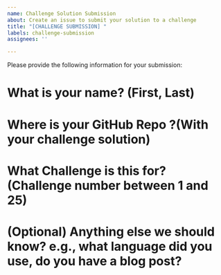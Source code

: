 ```yaml
---
name: Challenge Solution Submission
about: Create an issue to submit your solution to a challenge
title: "[CHALLENGE SUBMISSION] "
labels: challenge-submission
assignees: ''

---
```


Please provide the following information for your submission:

# What is your name? (First, Last)

# Where is your GitHub Repo ?(With your challenge solution)

# What Challenge is this for? (Challenge number between 1 and 25)

# (Optional) Anything else we should know? e.g., what language did you use, do you have a blog post?
